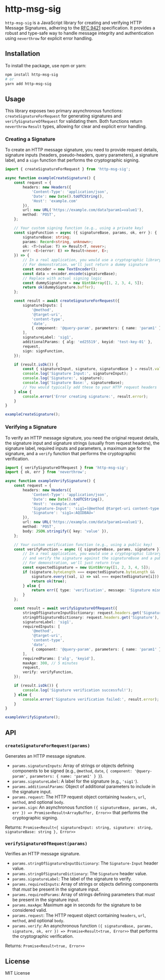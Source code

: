 # http-msg-sig

`http-msg-sig` is a JavaScript library for creating and verifying HTTP Message Signatures, adhering to the [RFC 9421](https://www.rfc-editor.org/rfc/rfc9421.html) specification. It provides a robust and type-safe way to handle message integrity and authentication using `neverthrow` for explicit error handling.

## Installation

To install the package, use npm or yarn:

```bash
npm install http-msg-sig
# or
yarn add http-msg-sig
```

## Usage

This library exposes two primary asynchronous functions: `createSignatureForRequest` for generating signatures and `verifySignatureOfRequest` for validating them. Both functions return `neverthrow` `Result` types, allowing for clear and explicit error handling.

### Creating a Signature

To create an HTTP message signature, you need to provide request details, signature inputs (headers, pseudo-headers, query parameters), a signature label, and a `sign` function that performs the cryptographic signing.

```ts
import { createSignatureForRequest } from 'http-msg-sig';

async function exampleCreateSignature() {
    const request = {
        headers: new Headers({
            'Content-Type': 'application/json',
            'Date': new Date().toUTCString(),
            'Host': 'example.com'
        }),
        url: new URL('https://example.com/data?param1=value1'),
        method: 'POST',
    };

    // Your custom signing function (e.g., using a private key)
    const signFunction = async ({ signatureBase, params, ok, err }: {
        signatureBase: string;
        params: Record<string, unknown>;
        ok: <T>(value: T) => Result<T, never>;
        err: <E>(error: E) => Result<never, E>;
    }) => {
        // In a real application, you would use a cryptographic library here
        // For demonstration, we'll just return a dummy signature
        const encoder = new TextEncoder();
        const data = encoder.encode(signatureBase);
        // Replace with actual signing logic
        const dummySignature = new Uint8Array([1, 2, 3, 4, 5]); 
        return ok(dummySignature.buffer);
    };

    const result = await createSignatureForRequest({
        signatureInputs: [
            '@method',
            '@target-uri',
            'content-type',
            'date',
            { component: '@query-param', parameters: { name: 'param1' } }
        ],
        signatureLabel: 'sig1',
        additionalParams: { alg: 'ed25519', keyid: 'test-key-01' },
        request,
        sign: signFunction,
    });

    if (result.isOk()) {
        const { signatureInput, signature, signatureBase } = result.value;
        console.log('Signature Input:', signatureInput);
        console.log('Signature:', signature);
        console.log('Signature Base:', signatureBase);
        // You would typically add these to your HTTP request headers
    } else {
        console.error('Error creating signature:', result.error);
    }
}

exampleCreateSignature();
```

### Verifying a Signature

To verify an HTTP message signature, you need the original request details, the signature input and signature strings (usually from request headers), the signature label, required inputs and parameters, a maximum age for the signature, and a `verify` function that performs the cryptographic verification.

```ts
import { verifySignatureOfRequest } from 'http-msg-sig';
import { ok, err } from 'neverthrow';

async function exampleVerifySignature() {
    const request = {
        headers: new Headers({
            'Content-Type': 'application/json',
            'Date': new Date().toUTCString(),
            'Host': 'example.com',
            'Signature-Input': 'sig1=(@method @target-uri content-type date @query-param;name="param1");alg="ed25519";keyid="test-key-01"',
            'Signature': 'sig1=:AQIDBAU='
        }),
        url: new URL('https://example.com/data?param1=value1'),
        method: 'POST',
        body: JSON.stringify({ key: 'value' }),
    };

    // Your custom verification function (e.g., using a public key)
    const verifyFunction = async ({ signatureBase, params, signature }) => {
        // In a real application, you would use a cryptographic library here
        // and verify the signature against the signatureBase and a public key
        // For demonstration, we'll just return true
        const expectedSignature = new Uint8Array([1, 2, 3, 4, 5]);
        if (signature.byteLength === expectedSignature.byteLength &&
            signature.every((val, i) => val === expectedSignature[i])) {
            return ok(true);
        } else {
            return err({ type: 'verification', message: 'Signature mismatch' });
        }
    };

    const result = await verifySignatureOfRequest({
        stringOfSignatureInputDictionary: request.headers.get('Signature-Input'),
        stringOfSignatureDictionary: request.headers.get('Signature'),
        signatureLabel: 'sig1',
        requiredInputs: [
            '@method',
            '@target-uri',
            'content-type',
            'date',
            { component: '@query-param', parameters: { name: 'param1' } }
        ],
        requiredParams: ['alg', 'keyid'],
        maxAge: 300, // 5 minutes
        request,
        verify: verifyFunction,
    });

    if (result.isOk()) {
        console.log('Signature verification successful!');
    } else {
        console.error('Signature verification failed:', result.error);
    }
}

exampleVerifySignature();
```

## API

### `createSignatureForRequest(params)`

Generates an HTTP message signature.

-   `params.signatureInputs`: Array of strings or objects defining components to be signed (e.g., `@method`, `date`, `{ component: '@query-param', parameters: { name: 'param1' } }`).
-   `params.signatureLabel`: A label for the signature (e.g., `'sig1'`).
-   `params.additionalParams`: Object of additional parameters to include in the signature input.
-   `params.request`: The HTTP request object containing `headers`, `url`, `method`, and optional `body`.
-   `params.sign`: An asynchronous function `({ signatureBase, params, ok, err }) => Promise<Result<ArrayBuffer, Error>>` that performs the cryptographic signing.

Returns: `Promise<Result<{ signatureInput: string, signature: string, signatureBase: string }, Error>>`

### `verifySignatureOfRequest(params)`

Verifies an HTTP message signature.

-   `params.stringOfSignatureInputDictionary`: The `Signature-Input` header value.
-   `params.stringOfSignatureDictionary`: The `Signature` header value.
-   `params.signatureLabel`: The label of the signature to verify.
-   `params.requiredInputs`: Array of strings or objects defining components that *must* be present in the signature input.
-   `params.requiredParams`: Array of strings defining parameters that *must* be present in the signature input.
-   `params.maxAge`: Maximum age in seconds for the signature to be considered valid.
-   `params.request`: The HTTP request object containing `headers`, `url`, `method`, and optional `body`.
-   `params.verify`: An asynchronous function `({ signatureBase, params, signature, ok, err }) => Promise<Result<true, Error>>` that performs the cryptographic verification.

Returns: `Promise<Result<true, Error>>`

## License

MIT License
